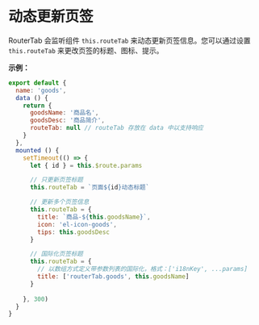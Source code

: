# 动态更新页签

RouterTab 会监听组件 `this.routeTab` 来动态更新页签信息。您可以通过设置 `this.routeTab` 来更改页签的标题、图标、提示。

<doc-links demo="/default/tab-dynamic"></doc-links>

**示例：**

``` javascript {7,15,18,27}
export default {
  name: 'goods',
  data () {
    return {
      goodsName: '商品名',
      goodsDesc: '商品简介',
      routeTab: null // routeTab 存放在 data 中以支持响应
    }
  },
  mounted () {
    setTimeout(() => {
      let { id } = this.$route.params

      // 只更新页签标题
      this.routeTab = `页面${id}动态标题`

      // 更新多个页签信息
      this.routeTab = {
        title: `商品-${this.goodsName}`,
        icon: 'el-icon-goods',
        tips: this.goodsDesc
      }

      // 国际化页签标题
      this.routeTab = {
        // 以数组方式定义带参数列表的国际化，格式：['i18nKey', ...params]
        title: ['routerTab.goods', this.goodsName]
      }
      
    }, 300)
  }
}
```
